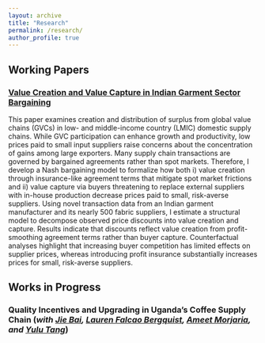 ```yaml
---
layout: archive
title: "Research"
permalink: /research/
author_profile: true
---
```

## Working Papers

### [Value Creation and Value Capture in Indian Garment Sector Bargaining](https://drive.google.com/file/d/1SpxGm7bKFBeSrq-szBUWVIQKxTBr8SeM/view?usp=drive_link)

This paper examines creation and distribution of surplus from global value chains (GVCs) in low- and middle-income country (LMIC) domestic supply chains. While GVC participation can enhance growth and productivity, low prices paid to small input suppliers raise concerns about the concentration of gains among large exporters. Many supply chain transactions are governed by bargained agreements rather than spot markets. Therefore, I develop a Nash bargaining model to formalize how both i) value creation through insurance-like agreement terms that mitigate spot market frictions and ii) value capture via buyers threatening to replace external suppliers with in-house production decrease prices paid to small, risk-averse suppliers. Using novel transaction data from an Indian garment manufacturer and its nearly 500 fabric suppliers, I estimate a structural model to decompose observed price discounts into value creation and capture. Results indicate that discounts reflect value creation from profit-smoothing agreement terms rather than buyer capture. Counterfactual analyses highlight that increasing buyer competition has limited effects on supplier prices, whereas introducing profit insurance substantially increases prices for small, risk-averse suppliers.

## Works in Progress 

### Quality Incentives and Upgrading in Uganda’s Coffee Supply Chain (_with [Jie Bai](https://sites.google.com/site/jiebaiecon/home), [Lauren Falcao Bergquist](https://sites.google.com/site/laurenfbergquist), [Ameet Morjaria](https://sites.google.com/site/ameetmorjaria), and [Yulu Tang](https://sites.google.com/view/yulutang)_)

